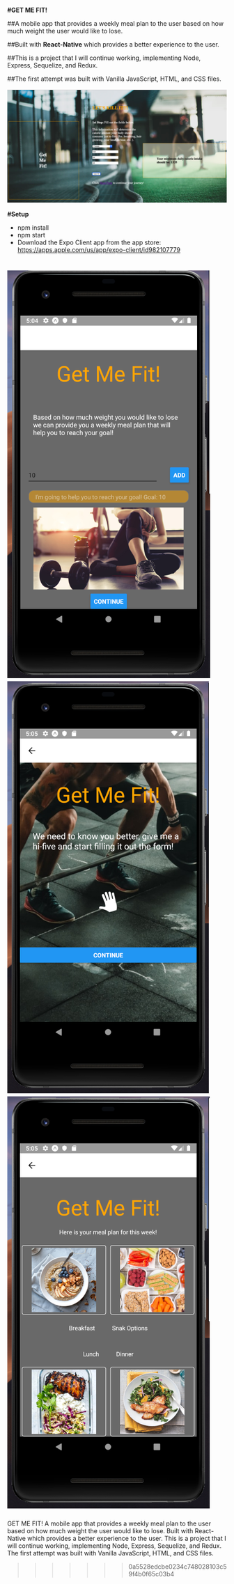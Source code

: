 
**#GET ME FIT!**

##A mobile app that provides a weekly meal plan to the user based on how much weight the user would like to lose.

##Built with **React-Native** which provides a better experience to the user.

##This is a project that I will continue working, implementing Node, Express, Sequelize, and Redux.

##The first attempt was built with Vanilla JavaScript, HTML, and CSS files.

![GET ME FIT WEB APP](/assets/Get-Me-Fit_WebApp.png)

**#Setup**

- npm install
- npm start
- Download the Expo Client app from the app store: https://apps.apple.com/us/app/expo-client/id982107779

![GET ME FIT HOME SCREEN](/assets/HomeScreen.png)
![GET ME FIT USER FORM](/assets/UserFormScreen.png)
![GET ME FIT WEEKLY MEAL PLAN](/assets/WeeklyMealPlanScreen.png)
=======
GET ME FIT!
A mobile app that provides a weekly meal plan to the user based on how much weight the user would like to lose. 
Built with React-Native which provides a better experience to the user. 
This is a project that I will continue working, implementing Node, Express, Sequelize, and Redux. 
The first attempt was built with Vanilla JavaScript, HTML, and CSS files.
>>>>>>> 0a5528edcbe0234c748028103c59f4b0f65c03b4
